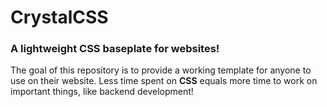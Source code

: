 # CrystalCSS
### A lightweight CSS baseplate for websites!
The goal of this repository is to provide a working template for anyone to use on their website. Less time spent on **CSS** equals more time to work on important things, like backend development!

